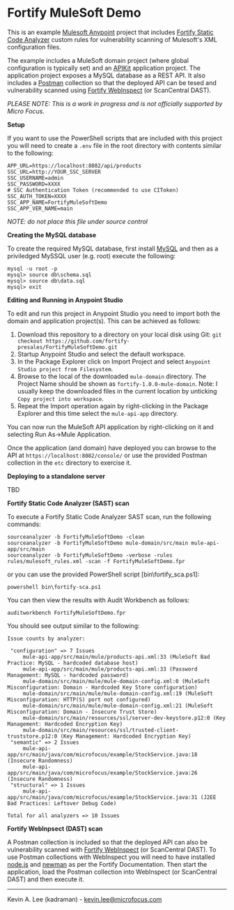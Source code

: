 Fortify MuleSoft Demo
=====================

This is an example [Mulesoft Anypoint](https://www.mulesoft.com/platform/enterprise-integration) project that includes 
[Fortify Static Code Analyzer](https://www.microfocus.com/en-us/cyberres/application-security/static-code-analyzer) 
custom rules for vulnerability scanning of Mulesoft's XML configuration files. 

The example includes a MuleSoft domain project (where global configuration is typically set) and an [APIKit](https://docs.mulesoft.com/apikit)
application project. The application project exposes a MySQL database as a REST API. It also includes a [Postman](https://www.postman.com/) collection so that
the deployed API can be tesed and vulnerability scanned using [Fortify WebInspect](https://www.microfocus.com/en-us/cyberres/application-security/webinspect) (or ScanCentral DAST).

*PLEASE NOTE: This is a work in progress and is not officially supported by Micro Focus.*

**Setup**

If you want to use the PowerShell scripts that are included with this project you will need to create a `.env` file in the root directory with contents 
similar to the following:

```
APP_URL=https://localhost:8082/api/products
SSC_URL=http://YOUR_SSC_SERVER
SSC_USERNAME=admin
SSC_PASSWORD=XXXX
# SSC Authentication Token (recommended to use CIToken)
SSC_AUTH_TOKEN=XXXX
SSC_APP_NAME=FortifyMuleSoftDemo
SSC_APP_VER_NAME=main
```

*NOTE: do not place this file under source control*

**Creating the MySQL database**

To create the required MySQL database, first install [MySQL](https://www.mysql.com/) and then as a priviledged MySSQL user (e.g. root) execute
the following:

```
mysql -u root -p
mysql> source db\schema.sql
mysql> source db\data.sql
mysql> exit
```

**Editing and Running in Anypoint Studio**

To edit and run this project in Anypoint Studio you need to import both the domain and application project(s). This can be achieved as follows:

1. Download this repository to a directory on your local disk using Git:
   `git checkout https://github.com/fortify-presales/FortifyMuleSoftDemo.git`
3. Startup Anypoint Studio and select the default workspace.
4. In the Package Explorer click on Import Project and select `Anypoint Studio project from Filesystem`.
5. Browse to the local of the downloaded `mule-domain` directory. The Project Name should be shown as `fortify-1.0.0-mule-domain`.
   Note: I usually keep the downloaded files in the current location by unticking `Copy project into workspace`.
6. Repeat the Import operation again by right-clicking in the Package Explorer and this time select the `mule-api-app` directory.

You can now run the MuleSoft API application by right-clicking on it and selecting Run As->Mule Application.

Once the application (and domain) have deployed you can browse to the API at `https://localhost:8082/console/` or use the provided Postman collection
in the `etc` directory to exercise it.

**Deploying to a standalone server**

TBD

**Fortify Static Code Analyzer (SAST) scan**

To execute a Fortify Static Code Analyzer SAST scan, run the following commands:

```
sourceanalyzer -b FortifyMuleSoftDemo -clean
sourceanalyzer -b FortifyMuleSoftDemo mule-domain/src/main mule-api-app/src/main
sourceanalyzer -b FortifyMuleSoftDemo -verbose -rules rules/mulesoft_rules.xml -scan -f FortifyMuleSoftDemo.fpr
```

or you can use the provided PowerShell script [bin\fortify_sca.ps1]:

```
powershell bin\fortify-sca.ps1
```

You can then view the results with Audit Workbench as follows:

```
auditworkbench FortifyMuleSoftDemo.fpr
```

You should see output similar to the following:

```
Issue counts by analyzer:

 "configuration" => 7 Issues
     mule-api-app/src/main/mule/products-api.xml:33 (MuleSoft Bad Practice: MySQL - hardcoded database host)
     mule-api-app/src/main/mule/products-api.xml:33 (Password Management: MySQL - hardcoded password)
     mule-domain/src/main/mule/mule-domain-config.xml:0 (MuleSoft Misconfiguration: Domain - Hardcoded Key Store configuration)
     mule-domain/src/main/mule/mule-domain-config.xml:19 (MuleSoft Misconfiguration: HTTP(S) port not configured)
     mule-domain/src/main/mule/mule-domain-config.xml:21 (MuleSoft Misconfiguration: Domain - Insecure Trust Store)
     mule-domain/src/main/resources/ssl/server-dev-keystore.p12:0 (Key Management: Hardcoded Encryption Key)
     mule-domain/src/main/resources/ssl/trusted-client-truststore.p12:0 (Key Management: Hardcoded Encryption Key)
 "semantic" => 2 Issues
     mule-api-app/src/main/java/com/microfocus/example/StockService.java:18 (Insecure Randomness)
     mule-api-app/src/main/java/com/microfocus/example/StockService.java:26 (Insecure Randomness)
 "structural" => 1 Issues
     mule-api-app/src/main/java/com/microfocus/example/StockService.java:31 (J2EE Bad Practices: Leftover Debug Code)

Total for all analyzers => 10 Issues
```

**Fortify WebInpsect (DAST) scan**

A Postman collection is included so that the deployed API can also be vulnerability scanned with [Fortify WebInspect](https://www.microfocus.com/en-us/cyberres/application-security/webinspect) (or ScanCentral DAST). To use Postman collections with WebInspect you will need to have installed
[node.js](https://nodejs.org/en/) and [newman](https://www.npmjs.com/package/newman) as per the Fortify Documentation. Then start the application, load the Postman collection into WebInspect (or ScanCentral DAST) and then execute it.

---

Kevin A. Lee (kadraman) - kevin.lee@microfocus.com
